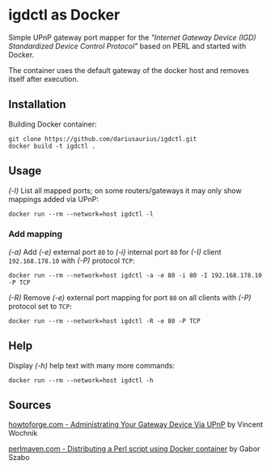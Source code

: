 # igdctl as Docker

Simple UPnP gateway port mapper for the *"Internet Gateway Device (IGD) Standardized Device Control Protocol"* based on PERL and started with Docker. 

The container uses the default gateway of the docker host and removes itself after execution.

## Installation

Building Docker container:

    git clone https://github.com/dariusaurius/igdctl.git
    docker build -t igdctl .

## Usage

*(-l)* List all mapped ports; on some routers/gateways it may only show mappings added via UPnP:

    docker run --rm --network=host igdctl -l

### Add mapping

*(-a)* Add *(-e)* external port ``80`` to *(-i)* internal port ``80`` for *(-I)* client ``192.168.178.10`` with *(-P)* protocol ``TCP``:

    docker run --rm --network=host igdctl -a -e 80 -i 80 -I 192.168.178.10 -P TCP


*(-R)* Remove *(-e)* external port mapping for port ``80`` on all clients with *(-P)* protocol set to ``TCP``:

    docker run --rm --network=host igdctl -R -e 80 -P TCP

## Help

Display *(-h)* help text with many more commands:

    docker run --rm --network=host igdctl -h


## Sources

[howtoforge.com - Administrating Your Gateway Device Via UPnP](https://www.howtoforge.com/administrating-your-gateway-device-via-upnp) by Vincent Wochnik

[perlmaven.com - Distributing a Perl script using Docker container](https://perlmaven.com/distributing-perl-script-using-docker) by Gabor Szabo
